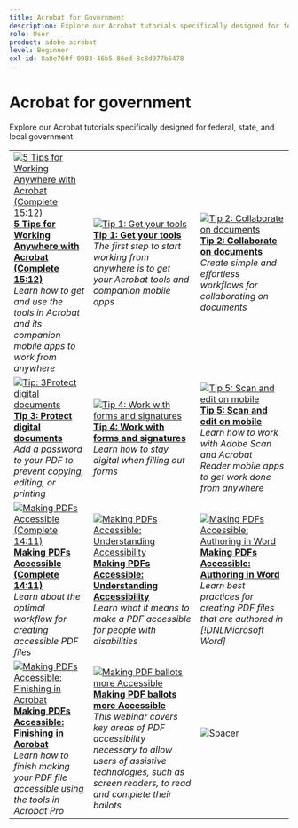 ```yaml
---
title: Acrobat for Government
description: Explore our Acrobat tutorials specifically designed for federal, state, and local government
role: User
product: adobe acrobat
level: Beginner
exl-id: 8a8e760f-0983-46b5-86ed-8c8d977b6478
---
```

# Acrobat for government

Explore our Acrobat tutorials specifically designed for federal, state, and local government.

<table style="table-layout:fixed">
<tr>
  <td>
    <a href="5-tips-for-working-anywhere-with-acrobat-dc-for-government.md">
      <img alt="5 Tips for Working Anywhere with Acrobat (Complete 15:12)" src="../assets/5tipscomplete.png" />
    </a>
    <div>
    <a href="5-tips-for-working-anywhere-with-acrobat-dc-for-government.md"><strong>5 Tips for Working Anywhere with Acrobat (Complete 15:12)</strong></a>
    </div>
    <em>Learn how to get and use the tools in Acrobat and its companion mobile apps to work from anywhere</em>
    <br>
  </td>
  <td>
    <a href="get-your-tools.md">
      <img alt="Tip 1: Get your tools" src="../assets/Tip1.png" />
    </a>
    <div>
    <a href="get-your-tools.md"><strong>Tip 1: Get your tools</strong></a>
    </div>
    <em>The first step to start working from anywhere is to get your Acrobat tools and companion mobile apps</em>
    <br>
  </td>  
  <td>
    <a href="collaborate-on-documents.md">
      <img alt="Tip 2: Collaborate on documents" src="../assets/Tip2.png" />
    </a>
    <div>
    <a href="collaborate-on-documents.md"><strong>Tip 2: Collaborate on documents</strong></a>
    </div>
    <em>Create simple and effortless workflows for collaborating on documents</em>
    <br>
  </td>  
</tr>
<tr>
  <td>
    <a href="protect-digital-documents.md">
      <img alt="Tip: 3Protect digital documents" src="../assets/Tip3.png" />
    </a>
    <div>
    <a href="protect-digital-documents.md"><strong>Tip 3: Protect digital documents</strong></a>
    </div>
    <em>Add a password to your PDF to prevent copying, editing, or printing</em>
    <br>
  </td>
  <td>
    <a href="work-with-forms-and-signatures.md">
      <img alt="Tip 4: Work with forms and signatures" src="../assets/Tip4.jpg" />
    </a>
    <div>
    <a href="work-with-forms-and-signatures.md"><strong>Tip 4: Work with forms and signatures</strong></a>
    </div>
    <em>Learn how to stay digital when filling out forms</em>
    <br>
  </td>
  <td>
    <a href="scan-and-edit-on-mobile.md">
      <img alt="Tip 5: Scan and edit on mobile" src="../assets/Tip5.png" />
    </a>
    <div>
    <a href="scan-and-edit-on-mobile.md"><strong>Tip 5: Scan and edit on mobile</strong></a>
    </div>
    <em>Learn how to work with Adobe Scan and Acrobat Reader mobile apps to get work done from anywhere</em>
    <br>
  </td>
</tr>
<tr>
  <td>
    <a href="making-pdfs-accessible.md">
      <img alt="Making PDFs Accessible (Complete 14:11)" src="../assets/Accessibilitycomplete.png" />
    </a>
    <div>
    <a href="making-pdfs-accessible.md"><strong>Making PDFs Accessible (Complete 14:11)</strong></a>
    </div>
    <em>Learn about the optimal workflow for creating accessible PDF files</em>
    <br>
  </td>
  <td>
    <a href="understanding-accessibility.md">
      <img alt="Making PDFs Accessible: Understanding Accessibility" src="../assets/Accessibilityunderstanding.png" />
    </a>
    <div>
    <a href="understanding-accessibility.md"><strong>Making PDFs Accessible: Understanding Accessibility</strong></a>
    </div>
    <em>Learn what it means to make a PDF accessible for people with disabilities</em>
    <br>
  </td>  
  <td>
    <a href="collaborate-on-documents.md">
      <img alt="Making PDFs Accessible: Authoring in Word" src="../assets/Accessibityword.png" />
    </a>
    <div>
    <a href="collaborate-on-documents.md"><strong>Making PDFs Accessible: Authoring in Word</strong></a>
    </div>
    <em>Learn best practices for creating PDF files that are authored in [!DNLMicrosoft Word]</em>
    <br>
  </td>  
</tr>
<tr>
  <td>
    <a href="finishing-in-acrobat.md">
      <img alt="Making PDFs Accessible: Finishing in Acrobat" src="../assets/Acessibilityacrobat.png" />
    </a>
    <div>
    <a href="finishing-in-acrobat.md"><strong>Making PDFs Accessible: Finishing in Acrobat</strong></a>
    </div>
    <em>Learn how to finish making your PDF file accessible using the tools in Acrobat Pro</em>
    <br>
  </td>
  <td>
    <a href="making-pdf-ballots-accessible.md">
      <img alt="Making PDF ballots more Accessible" src="../assets/Accessibleballots.png" />
    </a>
    <div>
    <a href="making-pdf-ballots-accessible.md"><strong>Making PDF ballots more Accessible</strong></a>
    </div>
    <em>This webinar covers key areas of PDF accessibility necessary to allow users of assistive technologies, such as screen readers, to read and complete their ballots</em>
    <br>
  </td>  
  <td>
   <img alt="Spacer" src="../assets/Grayspacer.png" />
    <div>
    <br>
  </td>
</tr>
</table>
